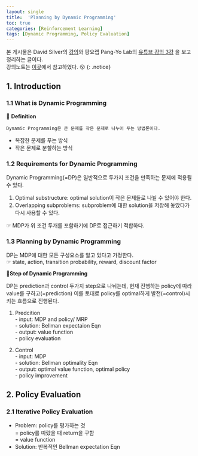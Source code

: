 ```yaml
---
layout: single
title:  'Planning by Dynamic Programming'
toc: true
categories: [Reinforcement Learning]
tags: [Dynamic Programming, Policy Evaluation]
---
```


본 게시물은 David Silver의 [강의](https://www.youtube.com/watch?v=lfHX2hHRMVQ&list=PLhhVkSH_JBI8ofvmbrG7m86wmVXq_7dit&index=2)와 팡요랩 Pang-Yo Lab의 [유튜브 강의 3강](https://www.youtube.com/watch?v=rrTxOkbHj-M&list=PLpRS2w0xWHTcTZyyX8LMmtbcMXpd3s4TU&index=3) 을 보고 정리하는 글이다.<br>강의노트는 [이곳](https://www.davidsilver.uk/teaching/)에서 참고하였다. 😗
{: .notice}

## 1. Introduction

### 1.1 What is Dynamic Programming

👀 **Definition**

````
Dynamic Programming은 큰 문제를 작은 문제로 나누어 푸는 방법론이다.
````

- 복잡한 문제를 푸는 방식
- 작은 문제로 분할하는 방식

### 1.2 Requirements for Dynamic Programming

Dynamic Programming(=DP)은 일반적으로 두가지 조건을 만족하는 문제에 적용될 수 있다.

1. Optimal substructure: optimal solution이 작은 문제들로 나뉠 수 있어야 한다.
2. Overlapping subproblems: subproblem에 대한 solution을 저장해 놓았다가 다시 사용할 수 있다.

☞ MDP가 위 조건 두개를 포함하기에 DP로 접근하기 적합하다.

### 1.3 Planning by Dynamic Programming

DP는 MDP에 대한 모든 구성요소를 알고 있다고 가정한다. <br>☞ state, action, transition probability, reward, discount factor

📍**Step of Dynamic Programming**

DP는 prediction과 control 두가지 step으로 나뉘는데, 현재 진행하는 policy에 따라 value를 구하고(=prediction) 이를 토대로 policy를 optimal하게 발전(=control)시키는 흐름으로 진행된다.

1. Predcition<br>- input: MDP and policy/ MRP<br>- solution: Bellman expectaion Eqn<br>- output: value function<br>- policy evaluation

2. Control<br>- input: MDP<br>- solution: Bellman optimality Eqn<br>- output: optimal value function, optimal policy<br>- policy improvement

## 2. Policy Evaluation

### 2.1 Iterative Policy Evaluation

- Problem: policy를 평가하는 것<br> = policy를 따랐을 때 return을 구함<br>= value function
- Solution: 반복적인 Bellman expectation Eqn











